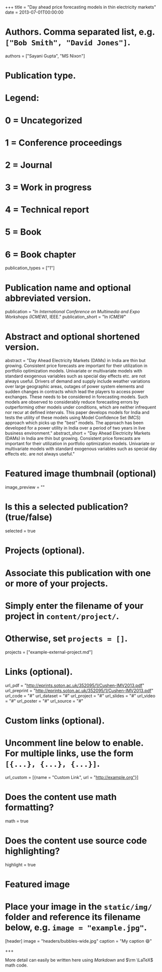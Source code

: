 +++
title = "Day ahead price forecasting models in thin electricity markets"
date = 2013-07-01T00:00:00

# Authors. Comma separated list, e.g. `["Bob Smith", "David Jones"]`.
authors = ["Sayani Gupta", "MS Nixon"]

# Publication type.
# Legend:
# 0 = Uncategorized
# 1 = Conference proceedings
# 2 = Journal
# 3 = Work in progress
# 4 = Technical report
# 5 = Book
# 6 = Book chapter
publication_types = ["1"]

# Publication name and optional abbreviated version.
publication = "In *International Conference on Multimedia and Expo Workshops (ICMEW)*, IEEE."
publication_short = "In *ICMEW*"

# Abstract and optional shortened version.
abstract = "Day Ahead Electricity Markets (DAMs) in India are thin but growing. Consistent price forecasts are important for their utilization in portfolio optimization models. Univariate or multivariate models with standard exogenous variables such as special day effects etc. are not always useful. Drivers of demand and supply include weather variations over large geographic areas, outages of power system elements and sudden changes in contracts which lead the players to access power exchanges. These needs to be considered in forecasting models. Such models are observed to considerably reduce forecasting errors by outperforming other models under conditions, which are neither infrequent nor recur at defined intervals. This paper develops models for India and tests the utility of these models using Model Confidence Set (MCS) approach which picks up the "best" models. The approach has been developed for a power utility in India over a period of two years in live business environment."
abstract_short = "Day Ahead Electricity Markets (DAMs) in India are thin but growing. Consistent price forecasts are important for their utilization in portfolio optimization models. Univariate or multivariate models with standard exogenous variables such as special day effects etc. are not always useful."
# Featured image thumbnail (optional)
image_preview = ""

# Is this a selected publication? (true/false)
selected = true

# Projects (optional).
#   Associate this publication with one or more of your projects.
#   Simply enter the filename of your project in `content/project/`.
#   Otherwise, set `projects = []`.
projects = ["example-external-project.md"]

# Links (optional).
url_pdf = "http://eprints.soton.ac.uk/352095/1/Cushen-IMV2013.pdf"
url_preprint = "http://eprints.soton.ac.uk/352095/1/Cushen-IMV2013.pdf"
url_code = "#"
url_dataset = "#"
url_project = "#"
url_slides = "#"
url_video = "#"
url_poster = "#"
url_source = "#"

# Custom links (optional).
#   Uncomment line below to enable. For multiple links, use the form `[{...}, {...}, {...}]`.
url_custom = [{name = "Custom Link", url = "http://example.org"}]

# Does the content use math formatting?
math = true

# Does the content use source code highlighting?
highlight = true

# Featured image
# Place your image in the `static/img/` folder and reference its filename below, e.g. `image = "example.jpg"`.
[header]
image = "headers/bubbles-wide.jpg"
caption = "My caption :smile:"

+++

More detail can easily be written here using *Markdown* and $\rm \LaTeX$ math code.
